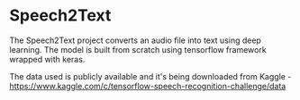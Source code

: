 # Speech2Text
The Speech2Text project converts an audio file into text using deep learning. The model is built from scratch using tensorflow framework wrapped with keras.  

The data used is publicly available and it's being downloaded from Kaggle - https://www.kaggle.com/c/tensorflow-speech-recognition-challenge/data
